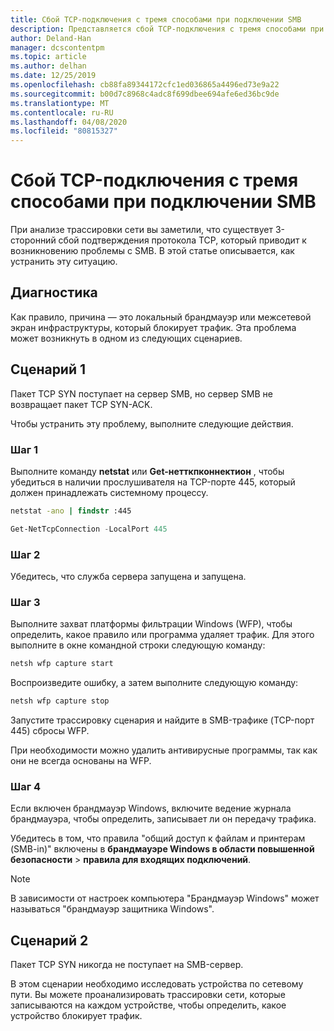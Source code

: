 ```yaml
---
title: Сбой TCP-подключения с тремя способами при подключении SMB
description: Представляется сбой TCP-подключения с тремя способами при подключении SMB.
author: Deland-Han
manager: dcscontentpm
ms.topic: article
ms.author: delhan
ms.date: 12/25/2019
ms.openlocfilehash: cb88fa89344172cfc1ed036865a4496ed73e9a22
ms.sourcegitcommit: b00d7c8968c4adc8f699dbee694afe6ed36bc9de
ms.translationtype: MT
ms.contentlocale: ru-RU
ms.lasthandoff: 04/08/2020
ms.locfileid: "80815327"
---
```

# <a name="tcp-three-way-handshake-failure-during-smb-connection"></a>Сбой TCP-подключения с тремя способами при подключении SMB

При анализе трассировки сети вы заметили, что существует 3-сторонний сбой подтверждения протокола TCP, который приводит к возникновению проблемы с SMB. В этой статье описывается, как устранить эту ситуацию.

## <a name="troubleshooting"></a>Диагностика

Как правило, причина — это локальный брандмауэр или межсетевой экран инфраструктуры, который блокирует трафик. Эта проблема может возникнуть в одном из следующих сценариев.

## <a name="scenario-1"></a>Сценарий 1

Пакет TCP SYN поступает на сервер SMB, но сервер SMB не возвращает пакет TCP SYN-ACK.

Чтобы устранить эту проблему, выполните следующие действия.

### <a name="step-1"></a>Шаг 1

Выполните команду **netstat** или **Get-нетткпконнектион** , чтобы убедиться в наличии прослушивателя на TCP-порте 445, который должен принадлежать системному процессу.

```cmd
netstat -ano | findstr :445
```

```PowerShell
Get-NetTcpConnection -LocalPort 445
```

### <a name="step-2"></a>Шаг 2

Убедитесь, что служба сервера запущена и запущена.

### <a name="step-3"></a>Шаг 3

Выполните захват платформы фильтрации Windows (WFP), чтобы определить, какое правило или программа удаляет трафик. Для этого выполните в окне командной строки следующую команду:

```cmd
netsh wfp capture start
```

Воспроизведите ошибку, а затем выполните следующую команду:

```cmd
netsh wfp capture stop
```

Запустите трассировку сценария и найдите в SMB-трафике (TCP-порт 445) сбросы WFP.

При необходимости можно удалить антивирусные программы, так как они не всегда основаны на WFP.

### <a name="step-4"></a>Шаг 4

Если включен брандмауэр Windows, включите ведение журнала брандмауэра, чтобы определить, записывает ли он передачу трафика.

Убедитесь в том, что правила "общий доступ к файлам и принтерам (SMB-in)" включены в **брандмауэре Windows в области повышенной безопасности** \> **правила для входящих подключений**.

> [!NOTE]
> В зависимости от настроек компьютера "Брандмауэр Windows" может называться "брандмауэр защитника Windows".

## <a name="scenario-2"></a>Сценарий 2

Пакет TCP SYN никогда не поступает на SMB-сервер.

В этом сценарии необходимо исследовать устройства по сетевому пути. Вы можете проанализировать трассировки сети, которые записываются на каждом устройстве, чтобы определить, какое устройство блокирует трафик.
